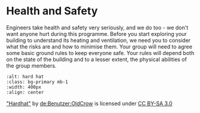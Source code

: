 # Health and Safety 

Engineers take health and safety very seriously, and we do too - we don't want anyone hurt during this programme. Before you start exploring your building to understand its heating and ventilation, we need you to consider what the risks are and how to minimise them.  Your group will need to agree some basic ground rules to keep everyone safe.  Your rules will depend both on the state of the building and to a lesser extent, the physical abilities of the group members.   


```{image} https://upload.wikimedia.org/wikipedia/commons/thumb/8/88/Schutzhelm.jpg/640px-Schutzhelm.jpg
:alt: hard hat
:class: bg-primary mb-1
:width: 400px
:align: center
```
<a href="https://upload.wikimedia.org/wikipedia/commons/thumb/8/88/Schutzhelm.jpg/640px-Schutzhelm.jpg">"Hardhat"</a> by <a href="https://de.wikipedia.org/wiki/Benutzer:OldCrow">de:Benutzer:OldCrow</a> is licensed under <a href="https://creativecommons.org/licenses/by-sa/3.0/">CC BY-SA 3.0 </a>

